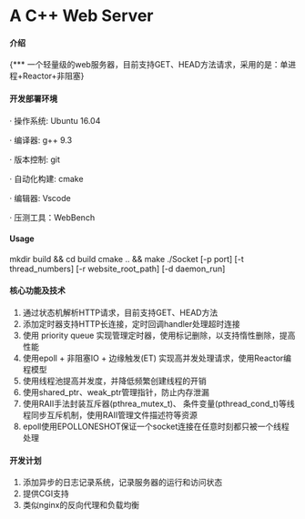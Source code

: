 # A C++  Web Server

#### 介绍
{***
一个轻量级的web服务器，目前支持GET、HEAD方法请求，采用的是：单进程+Reactor+非阻塞}

#### 开发部署环境
· 操作系统: Ubuntu 16.04

· 编译器: g++ 9.3

· 版本控制: git

· 自动化构建: cmake

· 编辑器: Vscode

· 压测工具：WebBench


#### Usage

mkdir build && cd build
cmake .. && make
./Socket [-p port] [-t thread_numbers]  [-r website_root_path] [-d daemon_run]

#### 核心功能及技术

1.  通过状态机解析HTTP请求，目前支持GET、HEAD方法
2.  添加定时器支持HTTP长连接，定时回调handler处理超时连接
3.  使用 priority queue 实现管理定时器，使用标记删除，以支持惰性删除，提高性能
4.  使用epoll + 非阻塞IO + 边缘触发(ET) 实现高并发处理请求，使用Reactor编程模型
5.  使用线程池提高并发度，并降低频繁创建线程的开销
6.  使用shared_ptr、weak_ptr管理指针，防止内存泄漏
7.  使用RAII手法封装互斥器(pthrea_mutex_t)、 条件变量(pthread_cond_t)等线程同步互斥机制，使用RAII管理文件描述符等资源
8.  epoll使用EPOLLONESHOT保证一个socket连接在任意时刻都只被一个线程处理
#### 开发计划

1.  添加异步的日志记录系统，记录服务器的运行和访问状态
2.  提供CGI支持
3.  类似nginx的反向代理和负载均衡
